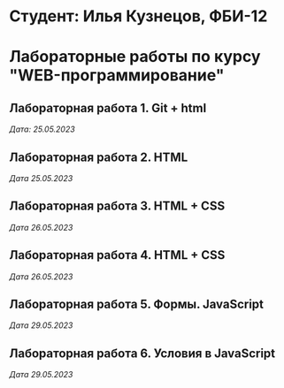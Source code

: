 # Студент: Илья Кузнецов, ФБИ-12

# Лабораторные работы по курсу "WEB-программирование"

## Лабораторная работа 1. Git + html

*Дата: 25.05.2023*

## Лабораторная работа 2. HTML

*Дата 25.05.2023*

## Лабораторная работа 3. HTML + CSS

*Дата 26.05.2023*

## Лабораторная работа 4. HTML + CSS

*Дата 26.05.2023*

## Лабораторная работа 5. Формы. JavaScript

*Дата 29.05.2023*

## Лабораторная работа 6. Условия в JavaScript

*Дата 29.05.2023*
